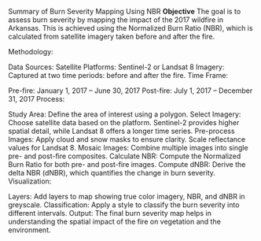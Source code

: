 Summary of Burn Severity Mapping Using NBR
**Objective**
The goal is to assess burn severity by mapping the impact of the 2017 wildfire in Arkansas. This is achieved using the Normalized Burn Ratio (NBR), which is calculated from satellite imagery taken before and after the fire.

Methodology:

Data Sources:
Satellite Platforms: Sentinel-2 or Landsat 8
Imagery: Captured at two time periods: before and after the fire.
Time Frame:

Pre-fire: January 1, 2017 – June 30, 2017
Post-fire: July 1, 2017 – December 31, 2017
Process:

Study Area: Define the area of interest using a polygon.
Select Imagery: Choose satellite data based on the platform. Sentinel-2 provides higher spatial detail, while Landsat 8 offers a longer time series.
Pre-process Images: Apply cloud and snow masks to ensure clarity. Scale reflectance values for Landsat 8.
Mosaic Images: Combine multiple images into single pre- and post-fire composites.
Calculate NBR: Compute the Normalized Burn Ratio for both pre- and post-fire images.
Compute dNBR: Derive the delta NBR (dNBR), which quantifies the change in burn severity.
Visualization:

Layers: Add layers to map showing true color imagery, NBR, and dNBR in greyscale.
Classification: Apply a style to classify the burn severity into different intervals.
Output:
The final burn severity map helps in understanding the spatial impact of the fire on vegetation and the environment.

